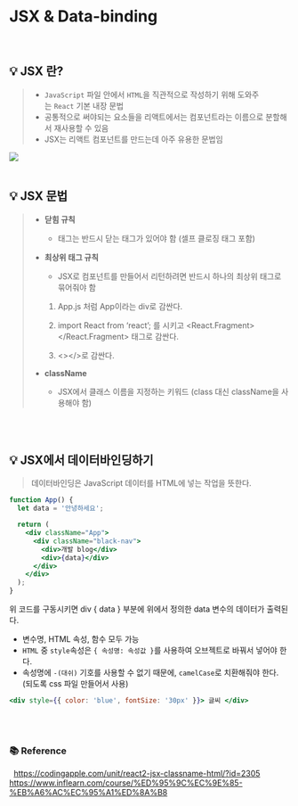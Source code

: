 # JSX & Data-binding

<br>

## 💡 JSX 란?

> - `JavaScript` 파일 안에서 `HTML`을 직관적으로 작성하기 위해 도와주는 `React` 기본 내장 문법
> - 공통적으로 써야되는 요소들을 리액트에서는 컴포넌트라는 이름으로 분할해서 재사용할 수 있음
> - JSX는 리액트 컴포넌트를 만드는데 아주 유용한 문법임

<img src='https://user-images.githubusercontent.com/66936285/201618450-dc56a8eb-5365-46f2-8528-74b9242b01c0.png'>

<br>
<br>

## 💡 JSX 문법

> - **닫힘 규칙**
>
>   - 태그는 반드시 닫는 태그가 있어야 함 (셀프 클로징 태그 포함)
>     <br>
>
> - **최상위 태그 규칙**
>
>   - JSX로 컴포넌트를 만들어서 리턴하려면 반드시 하나의 최상위 태그로 묶어줘야 함
>
>   1. App.js 처럼 App이라는 div로 감싼다.
>
>   2. import React from ‘react’; 를 시키고
>      <React.Fragment></React.Fragment> 태그로 감싼다.
>
>   3. <></>로 감싼다.
>      <br>
>
> - **className**
>   - JSX에서 클래스 이름을 지정하는 키워드 (class 대신 className을 사용해야 함)

<br>
<br>

## 💡 JSX에서 데이터바인딩하기

> 데이터바인딩은 JavaScript 데이터를 HTML에 넣는 작업을 뜻한다.

```jsx
function App() {
  let data = '안녕하세요';

  return (
    <div className="App">
      <div className="black-nav">
        <div>개발 blog</div>
        <div>{data}</div>
      </div>
    </div>
  );
}
```

위 코드를 구동시키면 div { data } 부분에 위에서 정의한 data 변수의 데이터가 출력된다.

- 변수명, HTML 속성, 함수 모두 가능
- `HTML` 중 `style`속성은 `{ 속성명: 속성값 }`를 사용하여 오브젝트로 바꿔서 넣어야 한다.
- 속성명에 `-(대쉬)` 기호를 사용할 수 없기 때문에, `camelCase`로 치환해줘야 한다. (되도록 css 파일 만들어서 사용)

```jsx
<div style={{ color: 'blue', fontSize: '30px' }}> 글씨 </div>
```

<br>
<br>

### 📚 Reference

&nbsp; https://codingapple.com/unit/react2-jsx-classname-html/?id=2305
&nbsp; https://www.inflearn.com/course/%ED%95%9C%EC%9E%85-%EB%A6%AC%EC%95%A1%ED%8A%B8

<br>
<br>
